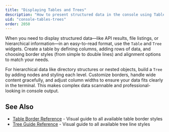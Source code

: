 ```yaml
---
title: "Displaying Tables and Trees"
description: "How to present structured data in the console using Table and Tree widgets"
uid: "console-tables-trees"
order: 2050
---
```


When you need to display structured data—like API results, file listings, or hierarchical information—in an easy-to-read format, use the `Table` and `Tree` widgets. Create a table by defining columns, adding rows of data, and choosing border styles (from simple to double lines) and alignment options to match your needs.

For hierarchical data like directory structures or nested objects, build a `Tree` by adding nodes and styling each level. Customize borders, handle wide content gracefully, and adjust column widths to ensure your data fits clearly in the terminal. This makes complex data scannable and professional-looking in console output.

## See Also

- [Table Border Reference](/console/reference/table-border-reference) - Visual guide to all available table border styles
- [Tree Guide Reference](/console/reference/tree-guide-reference) - Visual guide to all available tree line styles